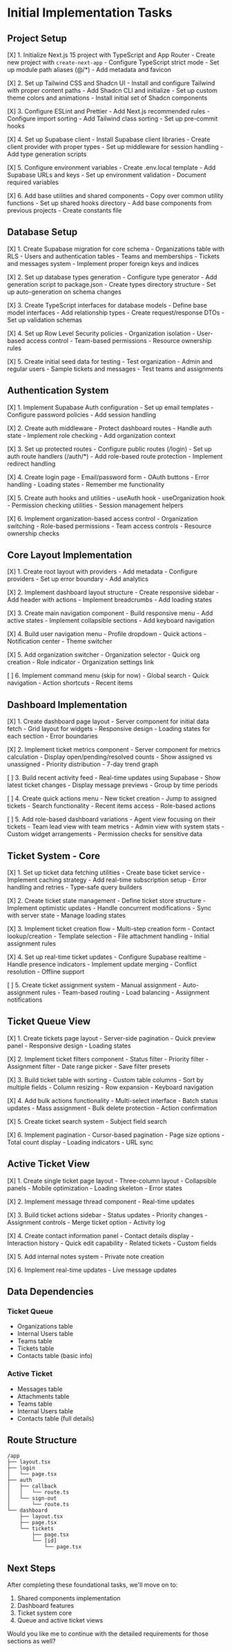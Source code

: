 # Initial Implementation Tasks

## Project Setup
[X] 1. Initialize Next.js 15 project with TypeScript and App Router
    - Create new project with `create-next-app`
    - Configure TypeScript strict mode
    - Set up module path aliases (@/*)
    - Add metadata and favicon

[X] 2. Set up Tailwind CSS and Shadcn UI
    - Install and configure Tailwind with proper content paths
    - Add Shadcn CLI and initialize
    - Set up custom theme colors and animations
    - Install initial set of Shadcn components

[X] 3. Configure ESLint and Prettier
    - Add Next.js recommended rules
    - Configure import sorting
    - Add Tailwind class sorting
    - Set up pre-commit hooks

[X] 4. Set up Supabase client
    - Install Supabase client libraries
    - Create client provider with proper types
    - Set up middleware for session handling
    - Add type generation scripts

[X] 5. Configure environment variables
    - Create .env.local template
    - Add Supabase URLs and keys
    - Set up environment validation
    - Document required variables

[X] 6. Add base utilities and shared components
    - Copy over common utility functions
    - Set up shared hooks directory
    - Add base components from previous projects
    - Create constants file

## Database Setup
[X] 1. Create Supabase migration for core schema
    - Organizations table with RLS
    - Users and authentication tables
    - Teams and memberships
    - Tickets and messages system
    - Implement proper foreign keys and indices

[X] 2. Set up database types generation
    - Configure type generator
    - Add generation script to package.json
    - Create types directory structure
    - Set up auto-generation on schema changes

[X] 3. Create TypeScript interfaces for database models
    - Define base model interfaces
    - Add relationship types
    - Create request/response DTOs
    - Set up validation schemas

[X] 4. Set up Row Level Security policies
    - Organization isolation
    - User-based access control
    - Team-based permissions
    - Resource ownership rules

[X] 5. Create initial seed data for testing
    - Test organization
    - Admin and regular users
    - Sample tickets and messages
    - Test teams and assignments

## Authentication System
[X] 1. Implement Supabase Auth configuration
    - Set up email templates
    - Configure password policies
    - Add session handling

[X] 2. Create auth middleware
    - Protect dashboard routes
    - Handle auth state
    - Implement role checking
    - Add organization context

[X] 3. Set up protected routes
    - Configure public routes (/login)
    - Set up auth route handlers (/auth/*)
    - Add role-based route protection
    - Implement redirect handling

[X] 4. Create login page
    - Email/password form
    - OAuth buttons
    - Error handling
    - Loading states
    - Remember me functionality

[X] 5. Create auth hooks and utilities
    - useAuth hook
    - useOrganization hook
    - Permission checking utilities
    - Session management helpers

[X] 6. Implement organization-based access control
    - Organization switching
    - Role-based permissions
    - Team access controls
    - Resource ownership checks

## Core Layout Implementation
[X] 1. Create root layout with providers
    - Add metadata
    - Configure providers
    - Set up error boundary
    - Add analytics

[X] 2. Implement dashboard layout structure
    - Create responsive sidebar
    - Add header with actions
    - Implement breadcrumbs
    - Add loading states

[X] 3. Create main navigation component
    - Build responsive menu
    - Add active states
    - Implement collapsible sections
    - Add keyboard navigation

[X] 4. Build user navigation menu
    - Profile dropdown
    - Quick actions
    - Notification center
    - Theme switcher

[X] 5. Add organization switcher
    - Organization selector
    - Quick org creation
    - Role indicator
    - Organization settings link

[ ] 6. Implement command menu (skip for now)
    - Global search
    - Quick navigation
    - Action shortcuts
    - Recent items

## Dashboard Implementation
[X] 1. Create dashboard page layout
    - Server component for initial data fetch
    - Grid layout for widgets
    - Responsive design
    - Loading states for each section
    - Error boundaries

[X] 2. Implement ticket metrics component
    - Server component for metrics calculation
    - Display open/pending/resolved counts
    - Show assigned vs unassigned
    - Priority distribution
    - 7-day trend graph

[ ] 3. Build recent activity feed
    - Real-time updates using Supabase
    - Show latest ticket changes
    - Display message previews
    - Group by time periods

[ ] 4. Create quick actions menu
    - New ticket creation
    - Jump to assigned tickets
    - Search functionality
    - Recent items access
    - Role-based actions

[ ] 5. Add role-based dashboard variations
    - Agent view focusing on their tickets
    - Team lead view with team metrics
    - Admin view with system stats
    - Custom widget arrangements
    - Permission checks for sensitive data

## Ticket System - Core
[X] 1. Set up ticket data fetching utilities
    - Create base ticket service
    - Implement caching strategy
    - Add real-time subscription setup
    - Error handling and retries
    - Type-safe query builders

[X] 2. Create ticket state management
    - Define ticket store structure
    - Implement optimistic updates
    - Handle concurrent modifications
    - Sync with server state
    - Manage loading states

[X] 3. Implement ticket creation flow
    - Multi-step creation form
    - Contact lookup/creation
    - Template selection
    - File attachment handling
    - Initial assignment rules

[X] 4. Set up real-time ticket updates
    - Configure Supabase realtime
    - Handle presence indicators
    - Implement update merging
    - Conflict resolution
    - Offline support

[ ] 5. Create ticket assignment system
    - Manual assignment
    - Auto-assignment rules
    - Team-based routing
    - Load balancing
    - Assignment notifications

## Ticket Queue View
[X] 1. Create tickets page layout
    - Server-side pagination
    - Quick preview panel
    - Responsive design
    - Loading states

[X] 2. Implement ticket filters component
    - Status filter
    - Priority filter
    - Assignment filter
    - Date range picker
    - Save filter presets

[X] 3. Build ticket table with sorting
    - Custom table columns
    - Sort by multiple fields
    - Column resizing
    - Row expansion
    - Keyboard navigation

[X] 4. Add bulk actions functionality
    - Multi-select interface
    - Batch status updates
    - Mass assignment
    - Bulk delete protection
    - Action confirmation

[X] 5. Create ticket search system
    - Subject field search

[X] 6. Implement pagination
    - Cursor-based pagination
    - Page size options
    - Total count display
    - Loading indicators
    - URL sync

## Active Ticket View
[X] 1. Create single ticket page layout
    - Three-column layout
    - Collapsible panels
    - Mobile optimization
    - Loading skeleton
    - Error states

[X] 2. Implement message thread component
    - Real-time updates

[X] 3. Build ticket actions sidebar
    - Status updates
    - Priority changes
    - Assignment controls
    - Merge ticket option
    - Activity log

[X] 4. Create contact information panel
    - Contact details display
    - Interaction history
    - Quick edit capability
    - Related tickets
    - Custom fields

[X] 5. Add internal notes system
    - Private note creation

[X] 6. Implement real-time updates
    - Live message updates

## Data Dependencies
### Ticket Queue
- Organizations table
- Internal Users table
- Teams table
- Tickets table
- Contacts table (basic info)

### Active Ticket
- Messages table
- Attachments table
- Teams table
- Internal Users table
- Contacts table (full details)

## Route Structure
```
/app
├── layout.tsx
├── login
│   └── page.tsx
├── auth
│   ├── callback
│   │   └── route.ts
│   └── sign-out
│       └── route.ts
└── dashboard
    ├── layout.tsx
    ├── page.tsx
    └── tickets
        ├── page.tsx
        └── [id]
            └── page.tsx
```

## Next Steps
After completing these foundational tasks, we'll move on to:
1. Shared components implementation
2. Dashboard features
3. Ticket system core
4. Queue and active ticket views

Would you like me to continue with the detailed requirements for those sections as well? 
